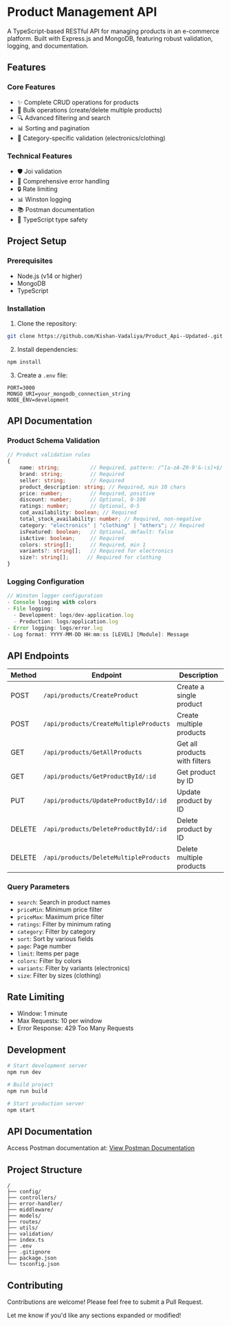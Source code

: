 # Product Management API

A TypeScript-based RESTful API for managing products in an e-commerce platform. Built with Express.js and MongoDB, featuring robust validation, logging, and documentation.

## Features

### Core Features
- ✨ Complete CRUD operations for products
- 🔄 Bulk operations (create/delete multiple products)
- 🔍 Advanced filtering and search
- 📊 Sorting and pagination
- 🎯 Category-specific validation (electronics/clothing)

### Technical Features
- 🛡️ Joi validation
- 📝 Comprehensive error handling
- 🔒 Rate limiting
- 📊 Winston logging
- 📚 Postman documentation
- 🔄 TypeScript type safety

## Project Setup

### Prerequisites
- Node.js (v14 or higher)
- MongoDB
- TypeScript

### Installation

1. Clone the repository:
```bash
git clone https://github.com/Kishan-Vadaliya/Product_Api--Updated-.git
```

2. Install dependencies:
```bash
npm install
```

3. Create a `.env` file:
```env
PORT=3000
MONGO_URI=your_mongodb_connection_string
NODE_ENV=development
```


## API Documentation

### Product Schema Validation
```typescript
// Product validation rules
{
    name: string;          // Required, pattern: /^[a-zA-Z0-9'&-\s]+$/
    brand: string;         // Required
    seller: string;        // Required
    product_description: string; // Required, min 10 chars
    price: number;         // Required, positive
    discount: number;      // Optional, 0-100
    ratings: number;       // Optional, 0-5
    cod_availability: boolean; // Required
    total_stock_availability: number; // Required, non-negative
    category: "electronics" | "clothing" | "others"; // Required
    isFeatured: boolean;   // Optional, default: false
    isActive: boolean;     // Required
    colors: string[];      // Required, min 1
    variants?: string[];   // Required for electronics
    size?: string[];      // Required for clothing
}
```

### Logging Configuration
```typescript
// Winston logger configuration
- Console logging with colors
- File logging:
  - Development: logs/dev-application.log
  - Production: logs/application.log
- Error logging: logs/error.log
- Log format: YYYY-MM-DD HH:mm:ss [LEVEL] [Module]: Message
```

## API Endpoints

| Method | Endpoint                    | Description                     |
|--------|----------------------------|---------------------------------|
| POST   | `/api/products/CreateProduct` | Create a single product        |
| POST   | `/api/products/CreateMultipleProducts` | Create multiple products |
| GET    | `/api/products/GetAllProducts` | Get all products with filters  |
| GET    | `/api/products/GetProductById/:id` | Get product by ID         |
| PUT    | `/api/products/UpdateProductById/:id` | Update product by ID   |
| DELETE | `/api/products/DeleteProductById/:id` | Delete product by ID   |
| DELETE | `/api/products/DeleteMultipleProducts` | Delete multiple products |

### Query Parameters
- `search`: Search in product names
- `priceMin`: Minimum price filter
- `priceMax`: Maximum price filter
- `ratings`: Filter by minimum rating
- `category`: Filter by category
- `sort`: Sort by various fields
- `page`: Page number
- `limit`: Items per page
- `colors`: Filter by colors
- `variants`: Filter by variants (electronics)
- `size`: Filter by sizes (clothing)

## Rate Limiting
- Window: 1 minute
- Max Requests: 10 per window
- Error Response: 429 Too Many Requests


## Development
```bash
# Start development server
npm run dev

# Build project
npm run build

# Start production server
npm start
```

## API Documentation
Access Postman documentation at:
[View Postman Documentation](https://documenter.getpostman.com/view/40407315/2sAYQcGWgc)

## Project Structure
```
/
├── config/
├── controllers/
├── error-handler/
├── middleware/
├── models/
├── routes/
├── utils/
├── validation/
├── index.ts
├── .env
├── .gitignore
├── package.json
└── tsconfig.json

```

## Contributing
Contributions are welcome! Please feel free to submit a Pull Request.

Let me know if you'd like any sections expanded or modified!
